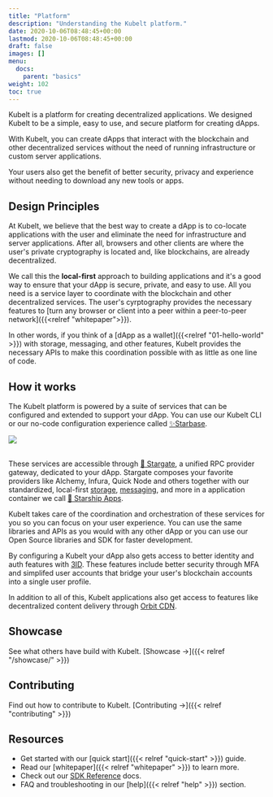 ```yaml
---
title: "Platform"
description: "Understanding the Kubelt platform."
date: 2020-10-06T08:48:45+00:00
lastmod: 2020-10-06T08:48:45+00:00
draft: false
images: []
menu:
  docs:
    parent: "basics"
weight: 102
toc: true
---
```


Kubelt is a platform for creating decentralized applications. We designed Kubelt to be a simple, easy to use, and secure platform for creating dApps.

With Kubelt, you can create dApps that interact with the blockchain and other decentralized services without the need of running infrastructure or custom server applications.

Your users also get the benefit of better security, privacy and experience without needing to download any new tools or apps.

## Design Principles

At Kubelt, we believe that the best way to create a dApp is to co-locate applications with the user and eliminate the need for infrastructure and server applications. After all, browsers and other clients are where the user's private cryptography is located and, like blockchains, are already decentralized.

We call this the **local-first** approach to building applications and it's a good way to ensure that your dApp is secure, private, and easy to use. All you need is a service layer to coordinate with the blockchain and other decentralized services. The user's cyrptography provides the necessary features to [turn any browser or client into a peer within a peer-to-peer network]({{<relref "whitepaper">}}).

In other words, if you think of a [dApp as a wallet]({{<relref "01-hello-world" >}}) with storage, messaging, and other features, Kubelt provides the necessary APIs to make this coordination possible with as little as one line of code.

## How it works

The Kubelt platform is powered by a suite of services that can be configured and extended to support your dApp. You can use our Kubelt CLI or our no-code configuration experience called [✨Starbase]().


<img src="/images/logicalarch.png" width="{{ .Width }}" height="{{ .Height }}">
<br />
<br />

These services are accessible through [🌌 Stargate](), a unified RPC provider gateway, dedicated to your dApp. Stargate composes your favorite providers like Alchemy, Infura, Quick Node and others together with our standardized, local-first [storage](), [messaging](), and more in a application container we call [🚀 Starship Apps]().

Kubelt takes care of the coordination and orchestration of these services for you so you can focus on your user experience. You can use the same libraries and APIs as you would with any other dApp or you can use our Open Source libraries and SDK for faster development.

By configuring a Kubelt your dApp also gets access to better identity and auth features with [3ID](https://threeid.xyz). These features include better security through MFA and simplifed user accounts that bridge your user's blockchain accounts into a single user profile.

In addition to all of this, Kubelt applications also get access to features like decentralized content delivery through [Orbit CDN]().

## Showcase

See what others have build with Kubelt. [Showcase →]({{< relref "/showcase/" >}})

## Contributing

Find out how to contribute to Kubelt. [Contributing →]({{< relref "contributing" >}})

## Resources

- Get started with our [quick start]({{< relref "quick-start" >}}) guide.
- Read our [whitepaper]({{< relref "whitepaper" >}}) to learn more.
- Check out our [SDK Reference](#) docs.
- FAQ and troubleshooting in our [help]({{< relref "help" >}}) section.
